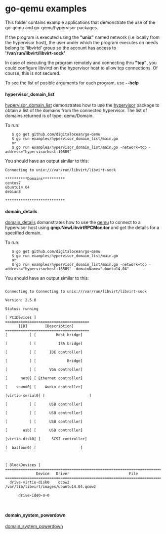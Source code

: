 # go-qemu examples

This folder contains example applications that demonstrate the use of the go-qemu and go-qemu/hypervisor packages.

If the program is executed using the **"unix"** named network (i.e locally from the hypervisor host), the user under which the program executes on needs belong to 'libvirtd' group
so the account has access to **'/var/run/libvirt/libvirt-sock'**

In case of executing the program remotely and connecting thru **"tcp"**, you could configure libvirtd on the hypervisor host to allow tcp connections. Of course, this is not secured.

To see the list of posible arguments for each program, use **--help**

#### hypervisor_domain_list

[hypervisor_domain_list](./hypervisor_domain_list) demonstrates how to use the [hypervisor](../hypervisor) package to obtain a list of the domains from the connected hypervisor. The list of domains returned is of type: qemu/Domain.

To run:
```{r, engine='bash', count_lines}
   $ go get github.com/digitalocean/go-qemu
   $ go run examples/hypervisor_domain_list/main.go
   or
   $ go run examples/hypervisor_domain_list/main.go -network=tcp -address="hypervisorhost:16509"
```


You should have an output similar to this:
```{r, engine='bash', count_lines}
Connecting to unix:///var/run/libvirt/libvirt-sock

**********Domains**********
centos7
ubuntu14.04
debian8

***************************
```


#### domain_details

[domain_details](./domain_details) domanstrates how to use the [qemu](../qemu) to connect to a hypervisor host using **qmp.NewLibvirtRPCMonitor** and get the details for a specified domain.

To run:
```{r, engine='bash', count_lines}
   $ go get github.com/digitalocean/go-qemu
   $ go run examples/hypervisor_domain_list/main.go
   or
   $ go run examples/hypervisor_domain_list/main.go -network=tcp -address="hypervisorhost:16509" -domainName="ubuntu14.04"
```


You should have an output similar to this:
```{r, engine='bash', count_lines}

Connecting to Connecting to unix:///var/run/libvirt/libvirt-sock

Version: 2.5.0

Status: running

[ PCIDevices ]
======================================
      [ID]        [Description]
======================================
[          ] [         Host bridge]

[          ] [          ISA bridge]

[          ] [      IDE controller]

[          ] [              Bridge]

[          ] [      VGA controller]

[      net0] [ Ethernet controller]

[    sound0] [    Audio controller]

[virtio-serial0] [                    ]

[          ] [      USB controller]

[          ] [      USB controller]

[          ] [      USB controller]

[       usb] [      USB controller]

[virtio-disk0] [     SCSI controller]

[  balloon0] [                    ]



[ BlockDevices ]
========================================================================
              Device   Driver                           File
========================================================================
  drive-virtio-disk0    qcow2 /var/lib/libvirt/images/ubuntu14.04.qcow2

      drive-ide0-0-0                                        



```

#### domain_system_powerdown

[domain_system_powerdown](./domain_system_powerdown)

